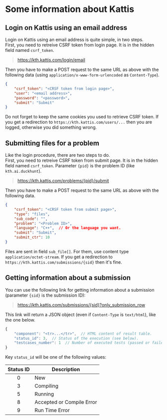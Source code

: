 # Some information about Kattis

## Login on Kattis using an email address

Login on Kattis using an email address is quite simple, in two steps.  
First, you need to retreive CSRF token from login page. It is in the hidden
field named `csrf_token`.
> https://kth.kattis.com/login/email

Then you have to make a POST request to the same URL as above with the following
data (using `application/x-www-form-urlencoded` as `Content-Type`).

```json
{
    "csrf_token": "<CRSF token from login page>",
    "user": "<email address>",
    "password": "<password>",
    "submit": "Submit"
}
```

Do not forget to keep the same cookies you used to retrieve CSRF token. If you
get a redirection to `https://kth.kattis.com/users/...` then you are logged,
otherwise you did something wrong.



## Submitting files for a problem

Like the login procedure, there are two steps to do.  
First, you need to retreive CSRF token from submit page. It is in the hidden
field named `csrf_token`. Parameter `{pid}` is the problem ID (like
`kth.ai.duckhunt`).
> https://kth.kattis.com/problems/{pid}/submit

Then you have to make a POST request to the same URL as above with the following
data.

```json
{
    "csrf_token": "<CRSF token from submit page>",
    "type": "files",
    "sub_code": "",
    "problem": "<Problem ID>",
    "language": "C++",  // Or the language you want.
    "submit": "Submit",
    "submit_ctr": 10
}
```

Files are sent in field `sub_file[]`. For them, use content type
`application/octet-stream`. If you get a redirection to
`https://kth.kattis.com/submissions/{sid}` then it's fine.



## Getting information about a submission

You can use the following link for getting information about a submission
(parameter `{sid}` is the submission ID):
> https://kth.kattis.com/submissions/{sid}?only_submission_row

This link will return a JSON object (even if `Content-Type` is `text/html`),
like the one below.

```js
{
    "component": "<tr>...</tr>",  // HTML content of result table.
    "status_id": 3,  // Status of the execution (see below).
    "testcases_number": 1  // Number of executed tests (passed or failed).
}
```

Key `status_id` will be one of the following values:

| Status ID | Description               |
|:---------:|---------------------------|
|     0     | New                       |
|     3     | Compiling                 |
|     5     | Running                   |
|     8     | Accepted or Compile Error |
|     9     | Run Time Error            |
